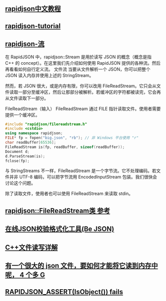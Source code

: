 ## [rapidjson中文教程](http://rapidjson.org/zh-cn/md_doc_tutorial_8zh-cn.html)
## [rapidjson-tutorial](https://github.com/Tencent/rapidjson/blob/master/example/tutorial/tutorial.cpp)
## [rapidjson-流](http://rapidjson.org/zh-cn/md_doc_stream_8zh-cn.html)
在 RapidJSON 中，rapidjson::Stream 是用於读写 JSON 的概念（概念是指 C++ 的 concept）。在这里我们先介绍如何使用 RapidJSON 提供的各种流。然后再看看如何自行定义流。
文件流
当要从文件解析一个 JSON，你可以把整个 JSON 读入内存并使用上述的 StringStream。

然而，若 JSON 很大，或是内存有限，你可以改用 FileReadStream。它只会从文件读取一部分至缓冲区，然后让那部分被解析。若缓冲区的字符都被读完，它会再从文件读取下一部分。

FileReadStream（输入）
FileReadStream 通过 FILE 指针读取文件。使用者需要提供一个缓冲区。
```cpp
#include "rapidjson/filereadstream.h"
#include <cstdio>
using namespace rapidjson;
FILE* fp = fopen("big.json", "rb"); // 非 Windows 平台使用 "r"
char readBuffer[65536];
FileReadStream is(fp, readBuffer, sizeof(readBuffer));
Document d;
d.ParseStream(is);
fclose(fp);
```
与 StringStreams 不一样，FileReadStream 是一个字节流。它不处理编码。若文件并非 UTF-8 编码，可以把字节流用 EncodedInputStream 包装。我们很快会讨论这个问题。

除了读取文件，使用者也可以使用 FileReadStream 来读取 stdin。
## [rapidjson::FileReadStream类 参考](http://rapidjson.org/zh-cn/classrapidjson_1_1_file_read_stream.html)
## [在线JSON校验格式化工具(Be JSON)](http://www.bejson.com)
## [C++文件读写详解](https://www.cnblogs.com/hdk1993/p/5853233.html)
## [有一个很大的 json 文件，要如何才能将它读到内存中呢， 4 个多 G](https://tw.v2ex.com/t/460511)
## [RAPIDJSON_ASSERT(IsObject()) fails](https://discuss.cocos2d-x.org/t/rapidjson-assert-isobject-fails/20578)
